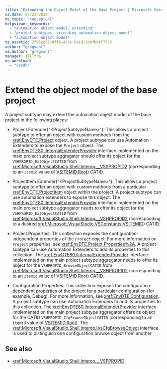 ```yaml
---
title: "Extending the Object Model of the Base Project | Microsoft Docs"
ms.date: 03/22/2018
ms.topic: "conceptual"
helpviewer_keywords:
  - "automation object model, extending"
  - "project subtypes, extending automation object model"
  - "automation object model"
ms.assetid: 2f95cc53-dff6-476c-bacd-500fb0ff7725
author: "gregvanl"
ms.author: "gregvanl"
manager: jillfra
ms.workload:
  - "vssdk"
---
```

# Extend the object model of the base project

A project subtype may extend the automation object model of the base project in the following places:

-   Project.Extender("\<ProjectSubtypeName>"): This allows a project subtype to offer an object with custom methods from the <xref:EnvDTE.Project> object. A project subtype can use Automation Extenders to expose the `Project` object. The <xref:EnvDTE80.IInternalExtenderProvider> interface implemented on the main project subtype aggregator should offer its object for the `VSHPROPID_ExtObjectCATID` from <xref:Microsoft.VisualStudio.Shell.Interop.__VSSPROPID2> (corresponding to an `itemid` value of [VSITEMID.Root](<xref:Microsoft.VisualStudio.VSConstants.VSITEMID.Root>)) CATID.

-   ProjectItem.Extender("\<ProjectSubtypeName>"): This allows a project subtype to offer an object with custom methods from a particular <xref:EnvDTE.ProjectItem> object within the project. A project subtype can use automation extenders to expose this object. The <xref:EnvDTE80.IInternalExtenderProvider> interface implemented on the main project subtype aggregator needs to offer its object for the `VSHPROPID_ExtObjectCATID` from <xref:Microsoft.VisualStudio.Shell.Interop.__VSHPROPID2> (corresponding to a desired <xref:Microsoft.VisualStudio.VSConstants.VSITEMID>) CATID.

-   Project.Properties: This collection exposes the configuration-independent properties of the `Project` object. For more information on `Project` properties, see <xref:EnvDTE.Project.Properties%2A>. A project subtype can use Automation Extenders to add its properties to this collection. The <xref:EnvDTE80.IInternalExtenderProvider> interface implemented on the main project subtype aggregator needs to offer its object for the `VSHPROPID_BrowseObjectCATID` from <xref:Microsoft.VisualStudio.Shell.Interop.__VSHPROPID2> (corresponding to an `itemid` value of [VSITEMID.Root](<xref:Microsoft.VisualStudio.VSConstants.VSITEMID.Root>)) CATID.

-   Configuration.Properties: This collection exposes the configuration-dependent properties of the project for a particular configuration (for example, Debug). For more information, see <xref:EnvDTE.Configuration>. A project subtype can use Automation Extenders to add its properties to this collection. The <xref:EnvDTE80.IInternalExtenderProvider> interface implemented on the main project subtype aggregator offers its object for the CATID `VSHPROPID_CfgBrowseObjectCATID` (corresponding to an `itemid` value of [VSITEMID.Root](<xref:Microsoft.VisualStudio.VSConstants.VSITEMID.Root>)). The <xref:Microsoft.VisualStudio.Shell.Interop.IVsCfgBrowseObject> interface is used to distinguish one configuration browse object from another.

## See also

- <xref:Microsoft.VisualStudio.Shell.Interop.__VSFPROPID>